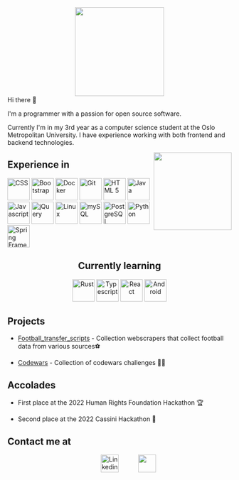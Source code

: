 <center>
<img height="200" src="https://media2.giphy.com/media/ryRe2vuYIQ3RQ5eMtY/giphy.gif?cid=ecf05e47vesz4chmvnbpx9cmrx20pnqgc38o2p8omchuob04&rid=giphy.gif&ct=s">
</center>
<div>
Hi there 👋

I'm a programmer with a passion for open source software.

Currently I'm in my 3rd year as a computer science student at the Oslo Metropolitan University. I have experience working with both frontend and backend technologies.

<img style="float: right;" height="175" src="https://c.tenor.com/NeJfHqkmdMIAAAAi/tux-linux-penguin.gif"/>
</div
<center>
<h2>Experience in</h2>
<div>
<img src="https://cdn.jsdelivr.net/gh/devicons/devicon/icons/css3/css3-original.svg" width="50" alt="CSS"/>
<img src="https://cdn.jsdelivr.net/gh/devicons/devicon/icons/bootstrap/bootstrap-original.svg" width="50" alt="Bootstrap"/>
<img src="https://cdn.jsdelivr.net/gh/devicons/devicon/icons/docker/docker-original.svg" width="50" alt="Docker"/>
<img src="https://cdn.jsdelivr.net/gh/devicons/devicon/icons/git/git-original.svg" width="50" alt="Git"/>
<img src="https://cdn.jsdelivr.net/gh/devicons/devicon/icons/html5/html5-original.svg" width="50" alt="HTML 5"/>
<img src="https://cdn.jsdelivr.net/gh/devicons/devicon/icons/java/java-original.svg" width="50" alt="Java"/>
<img src="https://cdn.jsdelivr.net/gh/devicons/devicon/icons/javascript/javascript-original.svg" width="50" alt="Javascript"/>
<img src="https://cdn.jsdelivr.net/gh/devicons/devicon/icons/jquery/jquery-original.svg" width="50" alt="jQuery"/>
<img src="https://cdn.jsdelivr.net/gh/devicons/devicon/icons/linux/linux-original.svg" width="50" alt="Linux"/>
<img src="https://cdn.jsdelivr.net/gh/devicons/devicon/icons/mysql/mysql-original.svg" width="50" alt="mySQL"/>
<img src="https://cdn.jsdelivr.net/gh/devicons/devicon/icons/postgresql/postgresql-original.svg" width="50" alt="PostgreSQL"/>
<img src="https://cdn.jsdelivr.net/gh/devicons/devicon/icons/python/python-original.svg" width="50" alt="Python"/>
<img src="https://cdn.jsdelivr.net/gh/devicons/devicon/icons/spring/spring-original.svg" width="50" alt="Spring Framework"/>
</div>
</center>
<center>
<h2>Currently learning</h2>
<div>
<img src="https://cdn.jsdelivr.net/gh/devicons/devicon/icons/rust/rust-plain.svg" width="50" alt="Rust"/>
<img src="https://cdn.jsdelivr.net/gh/devicons/devicon/icons/typescript/typescript-original.svg" width ="50" alt="Typescript"/>
<img src="https://cdn.jsdelivr.net/gh/devicons/devicon/icons/react/react-original.svg" width="50" alt="React"/>
<img src="https://cdn.jsdelivr.net/gh/devicons/devicon/icons/android/android-original.svg" width="50" alt="Android"/>
</div>
</center>

## Projects
- [Football_transfer_scripts](https://github.com/krissmed/Football-transfer-scripts) - Collection webscrapers that collect football data from various sources⚽

- [Codewars](https://github.com/krissmed/Codewars) - Collection of codewars challenges 👨‍💻

## Accolades

- First place at the 2022 Human Rights Foundation Hackathon 🏆

- Second place at the 2022 Cassini Hackathon 🥈

## Contact me at
<div align="center">
<a href="https://www.linkedin.com/in/kristian-smedsrod/"><img style="margin-left:40;" src="https://cdn.jsdelivr.net/gh/devicons/devicon/icons/linkedin/linkedin-original.svg" width="40" alt="Linkedin"/></a>
<a href="mailto:krissmed@protonmail.com"><img style="margin-left:40;" src="https://www.svgrepo.com/show/19046/email-at.svg" width="40"></a>
</div>
